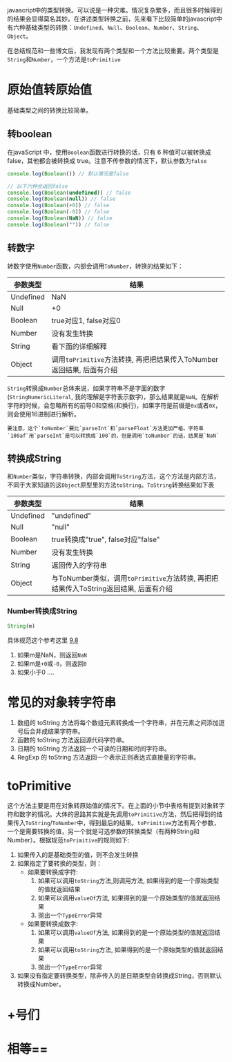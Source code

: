 javascript中的类型转换。可以说是一种灾难。情况复杂繁多，而且很多时候得到的结果会显得莫名其妙。在讲述类型转换之前，先来看下比较简单的javascript中有六种基础类型的转换：`Undefined`、`Null`、`Boolean`、`Number`、`String`、`Object`。

在总结规范和一些博文后，我发现有两个类型和一个方法比较重要。两个类型是`String`和`Number`，一个方法是`toPrimitive`

# 原始值转原始值

基础类型之间的转换比较简单。

## 转boolean

在javaScript 中，使用`Boolean`函数进行转换的话，只有 6 种值可以被转换成 false，其他都会被转换成 true。注意不传参数的情况下，默认参数为`false`

```javascript
console.log(Boolean()) // 默认情况是false

// 以下六种会返回false
console.log(Boolean(undefined)) // false
console.log(Boolean(null)) // false
console.log(Boolean(+0)) // false
console.log(Boolean(-0)) // false
console.log(Boolean(NaN)) // false
console.log(Boolean("")) // false
```


## 转数字

转数字使用`Number`函数，内部会调用`ToNumber`，转换的结果如下：

| 参数类型 |  结果  |
|---|---|
| Undefined  |  NaN |
| Null  |  +0 |
| Boolean  |  true对应1, false对应0 |
| Number  |  没有发生转换 |
| String  |  看下面的详细解释 |
| Object  |  调用`toPrimitive`方法转换, 再把把结果传入ToNumber返回结果, 后面有介绍 |

`String`转换成`Number`总体来说，如果字符串不是字面的数字(`StringNumericLiteral`, 我的理解是字符表示数字)，那么结果就是`NaN`。在解析字符的时候，会忽略所有的前导0和空格(和换行)，如果字符是前缀是`0x`或者`0X`，则会使用16进制进行解析。

    要注意，这个`toNumber`要比`parseInt`和`parseFloat`方法更加严格。字符串`100af`用`parseInt`是可以转换成`100`的，但是调用`toNumber`的话，结果是`NaN`


## 转换成String

和`Number`类似，字符串转换，内部会调用`ToString`方法，这个方法是内部方法，不同于大家知道的这`Object`原型里的方法`toString`。`ToString`转换结果如下表


| 参数类型 |  结果  |
|---|---|
| Undefined  |  "undefined" |
| Null  |  	"null" |
| Boolean  |  true转换成"true", false对应"false" |
| Number  |  没有发生转换 |
| String  |  返回传入的字符串 |
| Object  |  与ToNumber类似，调用`toPrimitive`方法转换, 再把把结果传入ToString返回结果, 后面有介绍 |


### Number转换成String

```javascript
String(m)
```

具体规范这个参考这里 [9.8](https://es5.github.io/#x9.8)


1. 如果m是NaN，则返回`NaN`
2. 如果m是`+0`或`-0`，则返回`0`
3. 如果小于0
....

# 常见的对象转字符串

1. 数组的 toString 方法将每个数组元素转换成一个字符串，并在元素之间添加逗号后合并成结果字符串。
2. 函数的 toString 方法返回源代码字符串。
3. 日期的 toString 方法返回一个可读的日期和时间字符串。
4. RegExp 的 toString 方法返回一个表示正则表达式直接量的字符串。

# toPrimitive

这个方法主要是用在对象转原始值的情况下。在上面的小节中表格有提到对象转字符和数字的情况。大体的思路其实就是先调用`toPrimitive`方法，然后把得到的结果传入`ToString`/`ToNumber`中，得到最后的结果。`toPrimitive`方法有两个参数，一个是需要转换的值，另一个就是可选参数的转换类型（有两种String和Number）。根据规范`toPrimitive`的规则如下:

1. 如果传入的是基础类型的值，则不会发生转换
2. 如果指定了要转换的类型，则：
    - 如果要转换成字符:
        1. 如果可以调用`toString`方法,则调用方法, 如果得到的是一个原始类型的值就返回结果
        2. 如果可以调用`valueOf`方法, 如果得到的是一个原始类型的值就返回结果
        3. 抛出一个`TypeError`异常
    - 如果要转换成数字:
        1. 如果可以调用`valueOf`方法, 如果得到的是一个原始类型的值就返回结果
        2. 如果可以调用`toString`方法, 如果得到的是一个原始类型的值就返回结果
        3. 抛出一个`TypeError`异常
3. 如果没有指定要转换类型，除非传入的是日期类型会转换成String，否则默认转换成Number。

# +号们


# 相等==
